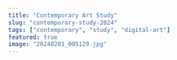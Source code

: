 ```yaml
---
title: "Contemporary Art Study"
slug: "contemporary-study-2024"
tags: ["contemporary", "study", "digital-art"]
featured: true
image: "20240201_005129.jpg"
---
```



